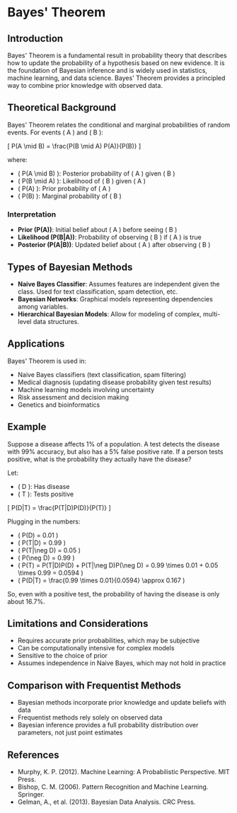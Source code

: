 # Bayes' Theorem

## Introduction
Bayes' Theorem is a fundamental result in probability theory that describes how to update the probability of a hypothesis based on new evidence. It is the foundation of Bayesian inference and is widely used in statistics, machine learning, and data science. Bayes' Theorem provides a principled way to combine prior knowledge with observed data.

## Theoretical Background
Bayes' Theorem relates the conditional and marginal probabilities of random events. For events \( A \) and \( B \):

\[
P(A \mid B) = \frac{P(B \mid A) P(A)}{P(B)}
\]

where:
- \( P(A \mid B) \): Posterior probability of \( A \) given \( B \)
- \( P(B \mid A) \): Likelihood of \( B \) given \( A \)
- \( P(A) \): Prior probability of \( A \)
- \( P(B) \): Marginal probability of \( B \)

### Interpretation
- **Prior (P(A))**: Initial belief about \( A \) before seeing \( B \)
- **Likelihood (P(B|A))**: Probability of observing \( B \) if \( A \) is true
- **Posterior (P(A|B))**: Updated belief about \( A \) after observing \( B \)

## Types of Bayesian Methods
- **Naive Bayes Classifier**: Assumes features are independent given the class. Used for text classification, spam detection, etc.
- **Bayesian Networks**: Graphical models representing dependencies among variables.
- **Hierarchical Bayesian Models**: Allow for modeling of complex, multi-level data structures.

## Applications
Bayes' Theorem is used in:
- Naive Bayes classifiers (text classification, spam filtering)
- Medical diagnosis (updating disease probability given test results)
- Machine learning models involving uncertainty
- Risk assessment and decision making
- Genetics and bioinformatics

## Example
Suppose a disease affects 1% of a population. A test detects the disease with 99% accuracy, but also has a 5% false positive rate. If a person tests positive, what is the probability they actually have the disease?

Let:
- \( D \): Has disease
- \( T \): Tests positive

\[
P(D|T) = \frac{P(T|D)P(D)}{P(T)}
\]

Plugging in the numbers:
- \( P(D) = 0.01 \)
- \( P(T|D) = 0.99 \)
- \( P(T|\neg D) = 0.05 \)
- \( P(\neg D) = 0.99 \)
- \( P(T) = P(T|D)P(D) + P(T|\neg D)P(\neg D) = 0.99 \times 0.01 + 0.05 \times 0.99 = 0.0594 \)
- \( P(D|T) = \frac{0.99 \times 0.01}{0.0594} \approx 0.167 \)

So, even with a positive test, the probability of having the disease is only about 16.7%.

## Limitations and Considerations
- Requires accurate prior probabilities, which may be subjective
- Can be computationally intensive for complex models
- Sensitive to the choice of prior
- Assumes independence in Naive Bayes, which may not hold in practice

## Comparison with Frequentist Methods
- Bayesian methods incorporate prior knowledge and update beliefs with data
- Frequentist methods rely solely on observed data
- Bayesian inference provides a full probability distribution over parameters, not just point estimates

## References
- Murphy, K. P. (2012). Machine Learning: A Probabilistic Perspective. MIT Press.
- Bishop, C. M. (2006). Pattern Recognition and Machine Learning. Springer.
- Gelman, A., et al. (2013). Bayesian Data Analysis. CRC Press. 